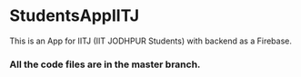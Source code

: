 # StudentsAppIITJ
This is an App for IITJ (IIT JODHPUR Students) with backend as a Firebase.
### All the code files are in the master branch.
